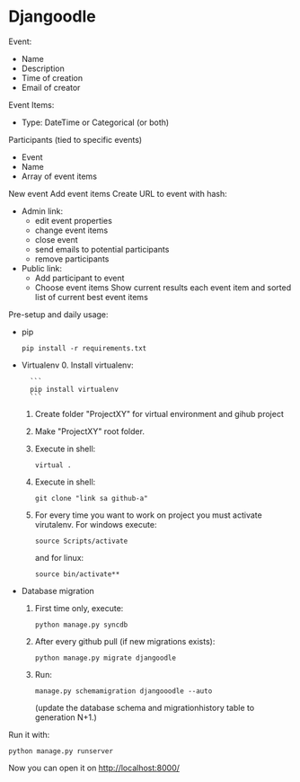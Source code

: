 Djangoodle
==========

Event:
* Name
* Description
* Time of creation
* Email of creator

Event Items:
* Type: DateTime or Categorical (or both)

Participants (tied to specific events)
* Event
* Name
* Array of event items

New event
Add event items
Create URL to event with hash:
* Admin link:
    * edit event properties
    * change event items
    * close event
    * send emails to potential participants
    * remove participants
* Public link:
    * Add participant to event
    * Choose event items
Show current results each event item and sorted list of current best event items


Pre-setup and daily usage:

* pip
    
    ```
    pip install -r requirements.txt
    ```

* Virtualenv
	0. Install virtualenv: 

        ```
        pip install virtualenv
	    ```

    1. Create folder "ProjectXY" for virtual environment and gihub project
	2. Make "ProjectXY" root folder.
	3. Execute in shell: 

        ```
        virtual . 
        ```

	4. Execute in shell: 

        ```
        git clone "link sa github-a"
        ```

    5. For every time you want to work on project you must activate virutalenv. For windows execute: 
        
        ```
        source Scripts/activate 
        ```

        and for linux: 

        ```
        source bin/activate** 
        ```

* Database migration
	1. First time only, execute: 

        ```
        python manage.py syncdb
        ```

	2. After every github pull (if new migrations exists): 

        ```
        python manage.py migrate djangoodle
        ```

    3. Run: 

        ```
        manage.py schemamigration djangooodle --auto
        ```

        (update the database schema and migrationhistory table to generation N+1.)


Run it with:
    
    python manage.py runserver

Now you can open it on [http://localhost:8000/](http://localhost:8000/)

